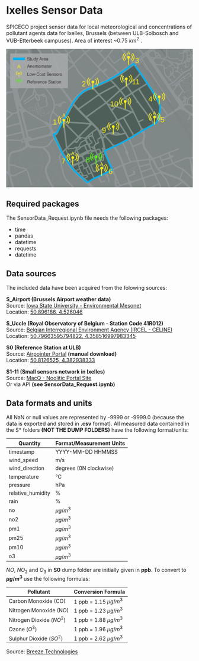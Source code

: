 # Ixelles Sensor Data
SPICECO project sensor data for local meteorological and concentrations of pollutant agents data for  Ixelles, Brussels (between ULB-Solbosch and VUB-Etterbeek campuses). Area of interest ~0.75 $km^{2}$ .

![Ixelles study case map](./study_case_map.svg)

## Required packages
The SensorData_Request.ipynb file needs the following packages:
* time
* pandas
* datetime
* requests
* datetime


## Data sources
The included data have been acquired from the folowing sources:

**S_Airport (Brussels Airport weather data)**\
Source: [Iowa State University - Environmental Mesonet](https://mesonet.agron.iastate.edu/request/download.phtml?network=BE__ASOS)\
Location: [50.896186, 4.526046](https://maps.google.com/?q=%3C50.896186%3E,%3C4.526046%3E)


**S_Uccle (Royal Observatory of Belgium - Station Code 41R012)**\
Source: [Belgian Interregional Environment Agency (IRCEL - CELINE)](https://geo.irceline.be/sos/static/client/jsClient/?&locale=en)\
Location: [50.79663595794822, 4.358516997983345](https://maps.google.com/?q=%3C50.79663595794822%3E,%3C4.358516997983345%3E)


**S0 (Reference Station at ULB)**\
Source: [Airpointer Portal](https://airpointer-2018-00637.recordum.net/) **(manual download)**\
Location: [50.8126525, 4.382938333](https://maps.google.com/?q=%3C50.8126525%3E,%3C4.382938333%3E)


**S1-11 (Small sensors network in Ixelles)**\
Source: [MacQ - Noolitic Portal Site](https://qsenseair.macq.eu/login?redirect=/macqqsense2/70b3d5e5fffe11bc)\
Or via API **(see SensorData_Request.ipynb)**


## Data formats and units

All NaN or null values are represented by -9999 or -9999.0 (because the data is exported and stored in **.csv** format). All measured data contained in the S* folders **(NOT THE DUMP FOLDERS)** have the following format/units:

|      **Quantity**      |           **Format/Measurement Units**          |
|------------------------|-------------------------------------------------|
| timestamp              | YYYY-MM-DD HHMMSS                               |
| wind_speed             | m/s                                             |
| wind_direction         | degrees (0N clockwise)                          |
| temperature            | &deg;C                                          |
| pressure               | hPa                                             |
| relative_humidity      | %                                               |
| rain                   | %                                               |
| no                     | $µg/m^{3}$                                      |
| no2                    | $µg/m^{3}$                                      |
| pm1                    | $µg/m^{3}$                                      |
| pm25                   | $µg/m^{3}$                                      |
| pm10                   | $µg/m^{3}$                                      |
| o3                     | $µg/m^{3}$                                      |



$NO$, $NO_{2}$ and $O_{3}$ in **S0** dump folder are initially given in **ppb**. To convert to **$µg/m^{3}$** use the following formulas:

|        **Pollutant**        |   **Conversion Formula**   |
|-----------------------------|----------------------------|
| Carbon Monoxide (CO)        | 1  ppb  = 1.15 $µg/m^{3}$  |
| Nitrogen Monoxide (NO)      | 1  ppb  = 1.23 $µg/m^{3}$  |
| Nitrogen Dioxide ($NO^{2}$) | 1  ppb  = 1.88 $µg/m^{3}$  |
| Ozone ($O^{3}$)             | 1  ppb  = 1.96 $µg/m^{3}$  |
| Sulphur Dioxide ($SO^{2}$)  | 1  ppb  = 2.62 $µg/m^{3}$  |

Source: [Breeze Technologies](https://www.breeze-technologies.de/blog/air-pollution-how-to-convert-between-mgm3-%C2%B5gm3-ppm-ppb/)
